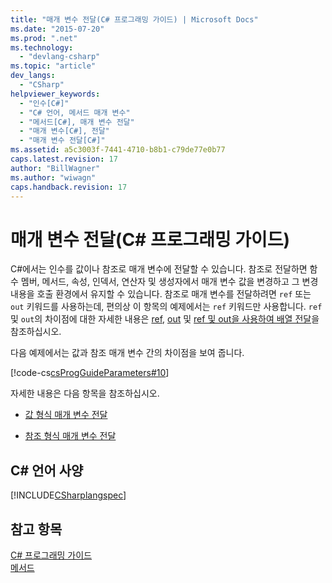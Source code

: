```yaml
---
title: "매개 변수 전달(C# 프로그래밍 가이드) | Microsoft Docs"
ms.date: "2015-07-20"
ms.prod: ".net"
ms.technology: 
  - "devlang-csharp"
ms.topic: "article"
dev_langs: 
  - "CSharp"
helpviewer_keywords: 
  - "인수[C#]"
  - "C# 언어, 메서드 매개 변수"
  - "메서드[C#], 매개 변수 전달"
  - "매개 변수[C#], 전달"
  - "매개 변수 전달[C#]"
ms.assetid: a5c3003f-7441-4710-b8b1-c79de77e0b77
caps.latest.revision: 17
author: "BillWagner"
ms.author: "wiwagn"
caps.handback.revision: 17
---
```

# 매개 변수 전달(C# 프로그래밍 가이드)
C\#에서는 인수를 값이나 참조로 매개 변수에 전달할 수 있습니다.  참조로 전달하면 함수 멤버, 메서드, 속성, 인덱서, 연산자 및 생성자에서 매개 변수 값을 변경하고 그 변경 내용을 호출 환경에서 유지할 수 있습니다.  참조로 매개 변수를 전달하려면 `ref` 또는 `out` 키워드를 사용하는데,  편의상 이 항목의 예제에서는 `ref` 키워드만 사용합니다.  `ref` 및 `out`의 차이점에 대한 자세한 내용은 [ref](../../../csharp/language-reference/keywords/ref.md), [out](../../../csharp/language-reference/keywords/out.md) 및 [ref 및 out을 사용하여 배열 전달](../../../csharp/programming-guide/arrays/passing-arrays-using-ref-and-out.md)을 참조하십시오.  
  
 다음 예제에서는 값과 참조 매개 변수 간의 차이점을 보여 줍니다.  
  
 [!code-cs[csProgGuideParameters#10](../../../csharp/programming-guide/classes-and-structs/codesnippet/csharp/passing-parameters_1.cs)]  
  
 자세한 내용은 다음 항목을 참조하십시오.  
  
-   [값 형식 매개 변수 전달](../../../csharp/programming-guide/classes-and-structs/passing-value-type-parameters.md)  
  
-   [참조 형식 매개 변수 전달](../../../csharp/programming-guide/classes-and-structs/passing-reference-type-parameters.md)  
  
## C\# 언어 사양  
 [!INCLUDE[CSharplangspec](../../../csharp/language-reference/keywords/includes/csharplangspec-md.md)]  
  
## 참고 항목  
 [C\# 프로그래밍 가이드](../../../csharp/programming-guide/index.md)   
 [메서드](../../../csharp/programming-guide/classes-and-structs/methods.md)